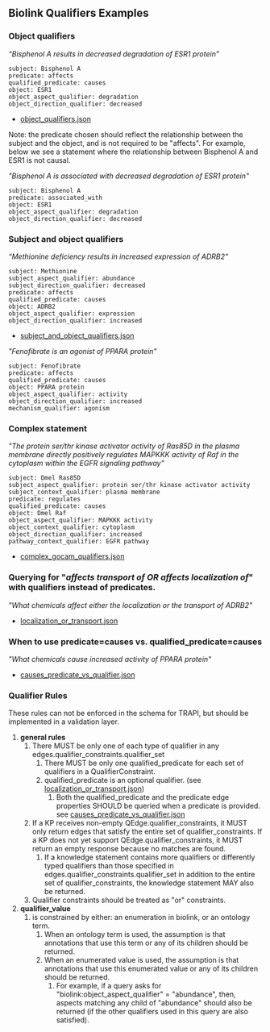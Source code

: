 ## Biolink Qualifiers Examples

### Object qualifiers
_“Bisphenol A results in decreased degradation of ESR1 protein”_

```
subject: Bisphenol A
predicate: affects 
qualified_predicate: causes
object: ESR1
object_aspect_qualifier: degradation
object_direction_qualifier: decreased
```
* [object_qualifiers.json](object_qualifiers.json)

Note: the predicate chosen should reflect the relationship between the subject and the object, and is not required
to be "affects".  For example, below we see a statement where the relationship between Bisphenol A and ESR1 is
not causal. 

_"Bisphenol A is associated with decreased degradation of ESR1 protein"_

```
subject: Bisphenol A
predicate: associated_with
object: ESR1
object_aspect_qualifier: degradation
object_direction_qualifier: decreased
```


### Subject and object qualifiers
_“Methionine deficiency results in increased expression of ADRB2”_

```
subject: Methionine
subject_aspect_qualifier: abundance
subject_direction_qualifier: decreased
predicate: affects 
qualified_predicate: causes
object: ADRB2 
object_aspect_qualifier: expression
object_direction_qualifier: increased
```

* [subject_and_object_qualifiers.json](subject_and_object_qualifiers.json)

_"Fenofibrate is an agonist of PPARA protein"_

```
subject: Fenofibrate
predicate: affects             
qualified_predicate: causes
object: PPARA protein
object_aspect_qualifier: activity
object_direction_qualifier: increased
mechanism_qualifier: agonism
```

### Complex statement

_"The protein ser/thr kinase activator activity of Ras85D in the plasma membrane directly positively regulates MAPKKK 
activity of Raf in the cytoplasm within the EGFR signaling pathway"_

```
subject: Dmel Ras85D
subject_aspect_qualifier: protein ser/thr kinase activator activity
subject_context_qualifier: plasma membrane
predicate: regulates   
qualified_predicate: causes
object: Dmel Raf
object_aspect_qualifier: MAPKKK activity
object_context_qualifier: cytoplasm
object_direction_qualifier: increased
pathway_context_qualifier: EGFR pathway
```

* [complex_gocam_qualifiers.json](complex_gocam_qualifiers.json)


### Querying for "_affects transport of_ *OR* _affects localization of_" with qualifiers instead of predicates.

_"What chemicals affect either the localization or the transport of ADRB2"_

* [localization_or_transport.json](localization_or_transport.json)


### When to use predicate=causes vs. qualified_predicate=causes

_"What chemicals cause increased activity of PPARA protein"_

* [causes_predicate_vs_qualifier.json](causes_predicate_vs_qualifier.json)


### Qualifier Rules

These rules can not be enforced in the schema for TRAPI, but should be implemented in a validation layer.

1. __general rules__
   1. There MUST be only one of each type of qualifier in any edges.qualifier_constraints.qualifier_set
      1. There MUST be only one qualified_predicate for each set of qualifiers in a QualifierConstraint. 
      2. qualified_predicate is an optional qualifier. (see [localization_or_transport.json](localization_or_transport.json))
         1. Both the qualified_predicate and the predicate edge properties SHOULD be queried when a predicate is provided. 
         see [causes_predicate_vs_qualifier.json](causes_predicate_vs_qualifier.json)
   2. If a KP receives non-empty QEdge.qualifier_constraints, it MUST only return edges that satisfy the entire set of 
   qualifier_constraints. If a KP does not yet support QEdge.qualifier_constraints, it MUST return an empty response 
   because no matches are found.
      1. If a knowledge statement contains more qualifiers or differently typed qualifiers than those specified in
      edges.qualifier_constraints.qualifier_set in addition to the entire set of qualifier_constraints, the knowledge 
      statement MAY also be returned.
   3. Qualifier constraints should be treated as "or" constraints.
2. __qualifier_value__  
   1. is constrained by either: an enumeration in biolink, or an ontology term.  
      1. When an ontology term is used, the assumption is that annotations that use this term or any of its children 
      should be returned.
      2. When an enumerated value is used, the assumption is that annotations that use this enumerated value or any 
      of its children should be returned. 
         1. For example, if a query asks for "biolink:object_aspect_qualifier" = "abundance", 
         then, aspects matching any child of "abundance" should also be returned (if the other qualifiers used in this
         query are also satisfied).
